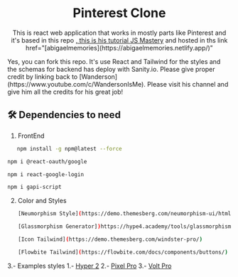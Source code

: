 <h1 align="center">
  Pinterest Clone
</h1>
<p align="center">
  This is react web application that works in mostly parts like Pinterest and it's based in this repo <a href="[https://github.com/Wanderson-Magalhaes/Login_With_PySide6_And_VSCode](https://github.com/adrianhajdin/project_shareme_social_media)"Adrian Hajdin - JS Mastery</a>, this is his tutorial <a href="https://youtu.be/XxXyfkrP298" target="_blank">JS Mastery</a> and hosted in ths link href="[abigaelmemories](https://abigaelmemories.netlify.app/)"
</p>
Yes, you can fork this repo. It's use React and Tailwind for the styles and the schemas for backend has deploy with Sanity.io. Please give proper credit by linking back to [Wanderson](https://www.youtube.com/c/WandersonIsMe). Please visit his channel and give him all the credits for his great job!

## 🛠 Dependencies to need

1. FrontEnd

```sh
   npm install -g npm@latest --force
   ```
   ```sh
   npm i @react-oauth/google
   ```
   ```sh
   npm i react-google-login
   ```
   ```sh
   npm i gapi-script
   ```
   
2. Color and Styles

   ```sh
   [Neumorphism Style](https://demo.themesberg.com/neumorphism-ui/html/components/all.html)
   ```
   ```sh
   [Glassmorphism Generator])https://hype4.academy/tools/glassmorphism-generator)
   ```
   ```sh
   [Icon Tailwind](https://demo.themesberg.com/windster-pro/)
   ```
   ```sh
   [Flowbite Tailwind](https://flowbite.com/docs/components/buttons/)
   ```

3.- Examples styles
  1.- [Hyper 2](https://coderthemes.com/hyper_2/saas/index.html)
  2.- [Pixel Pro](https://demo.themesberg.com/pixel-pro/v5/index.html)
  3.- [Volt Pro](https://demo.themesberg.com/volt-pro-react/#/components/buttons)


